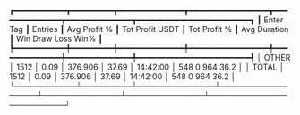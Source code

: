 ┏━━━━━━━━━━━┳━━━━━━━━━┳━━━━━━━━━━━━━━┳━━━━━━━━━━━━━━━━━┳━━━━━━━━━━━━━━┳━━━━━━━━━━━━━━┳━━━━━━━━━━━━━━━━━━━━━━━━┓
┃ Enter Tag ┃ Entries ┃ Avg Profit % ┃ Tot Profit USDT ┃ Tot Profit % ┃ Avg Duration ┃  Win  Draw  Loss  Win% ┃
┡━━━━━━━━━━━╇━━━━━━━━━╇━━━━━━━━━━━━━━╇━━━━━━━━━━━━━━━━━╇━━━━━━━━━━━━━━╇━━━━━━━━━━━━━━╇━━━━━━━━━━━━━━━━━━━━━━━━┩
│     OTHER │    1512 │         0.09 │         376.906 │        37.69 │     14:42:00 │  548     0   964  36.2 │
│     TOTAL │    1512 │         0.09 │         376.906 │        37.69 │     14:42:00 │  548     0   964  36.2 │
└───────────┴─────────┴──────────────┴─────────────────┴──────────────┴──────────────┴────────────────────────┘

